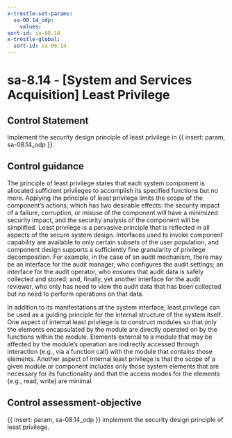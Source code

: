 ```yaml
---
x-trestle-set-params:
  sa-08.14_odp:
    values:
sort-id: sa-08.14
x-trestle-global:
  sort-id: sa-08.14
---
```


# sa-8.14 - \[System and Services Acquisition\] Least Privilege

## Control Statement

Implement the security design principle of least privilege in {{ insert: param, sa-08.14_odp }}.

## Control guidance

The principle of least privilege states that each system component is allocated sufficient privileges to accomplish its specified functions but no more. Applying the principle of least privilege limits the scope of the component’s actions, which has two desirable effects: the security impact of a failure, corruption, or misuse of the component will have a minimized security impact, and the security analysis of the component will be simplified. Least privilege is a pervasive principle that is reflected in all aspects of the secure system design. Interfaces used to invoke component capability are available to only certain subsets of the user population, and component design supports a sufficiently fine granularity of privilege decomposition. For example, in the case of an audit mechanism, there may be an interface for the audit manager, who configures the audit settings; an interface for the audit operator, who ensures that audit data is safely collected and stored; and, finally, yet another interface for the audit reviewer, who only has need to view the audit data that has been collected but no need to perform operations on that data.

In addition to its manifestations at the system interface, least privilege can be used as a guiding principle for the internal structure of the system itself. One aspect of internal least privilege is to construct modules so that only the elements encapsulated by the module are directly operated on by the functions within the module. Elements external to a module that may be affected by the module’s operation are indirectly accessed through interaction (e.g., via a function call) with the module that contains those elements. Another aspect of internal least privilege is that the scope of a given module or component includes only those system elements that are necessary for its functionality and that the access modes for the elements (e.g., read, write) are minimal.

## Control assessment-objective

{{ insert: param, sa-08.14_odp }} implement the security design principle of least privilege.

